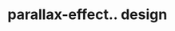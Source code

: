 # parallax-effect.. design                                                                                                                                                                               

